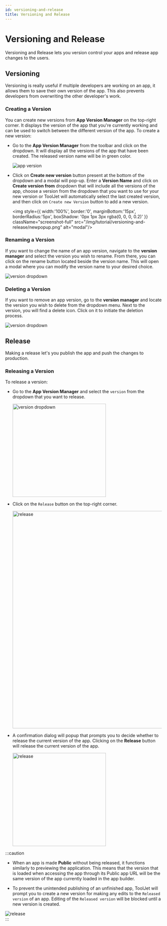 ```yaml
---
id: versioning-and-release
title: Versioning and Release
---
```


# Versioning and Release

Versioning and Release lets you version control your apps and release app changes to the users. 

<div>

## Versioning

Versioning is really useful if multiple developers are working on an app, it allows them to save their own version of the app. This also prevents developers from overwriting the other developer's work. 

</div>

<div>

### Creating a Version

You can create new versions from **App Version Manager** on the top-right corner. It displays the version of the app that you're currently working and can be used to switch between the different version of the app. To create a new version:

- Go to the **App Version Manager** from the toolbar and click on the dropdown. It will display all the versions of the app that have been created. The released version name will be in green color.
  <div style={{textAlign: 'center'}}>

  <img className="screenshot-full" src="/img/tutorial/versioning-and-release/releasev25.png" alt="app version"/>

  </div>

- Click on **Create new version** button present at the bottom of the dropdown and a modal will pop-up. Enter a **Version Name** and click on **Create version from** dropdown that will include all the versions of the app, choose a version from the dropdown that you want to use for your new version or ToolJet will automatically select the last created version, and then click on `Create new Version` button to add a new version.
  <div style={{textAlign: 'center'}}>

  <img style={{ width:'100%', border:'0', marginBottom:'15px', borderRadius:'5px', boxShadow: '0px 1px 3px rgba(0, 0, 0, 0.2)' }} className="screenshot-full" src="/img/tutorial/versioning-and-release/newpopup.png" alt="modal"/>

  </div>

</div>

<div>

### Renaming a Version

If you want to change the name of an app version, navigate to the **version manager** and select the version you wish to rename. From there, you can click on the rename button located beside the version name. This will open a modal where you can modify the version name to your desired choice.

<div style={{textAlign: 'center'}}>

<img className="screenshot-full" src="/img/tutorial/versioning-and-release/editv.png" alt="version dropdown" />

</div>

</div>

<div>

### Deleting a Version

If you want to remove an app version, go to the **version manager** and locate the version you wish to delete from the dropdown menu. Next to the version, you will find a delete icon. Click on it to initiate the deletion process.

<div style={{textAlign: 'center'}}>

<img className="screenshot-full" src="/img/tutorial/versioning-and-release/deletev.png" alt="version dropdown" />

</div>

</div>

<div>

## Release

Making a release let's you publish the app and push the changes to production.

### Releasing a Version

To release a version:

- Go to the **App Version Manager** and select the `version` from the dropdown that you want to release.
  <div style={{textAlign: 'center'}}>

  <img  className="screenshot-full" src="/img/tutorial/versioning-and-release/versiondropdownv2.png" alt="version dropdown" width="300" />

  </div>

- Click on the `Release` button on the top-right corner.
  <div style={{textAlign: 'center'}}>

  <img className="screenshot-full" src="/img/tutorial/versioning-and-release/releasev2.png" alt="release" width="700"/>

  </div>

- A confirmation dialog will popup that prompts you to decide whether to release the current version of the app. Clicking on the **Release** button will release the current version of the app.
  <div style={{textAlign: 'center'}}>

  <img className="screenshot-full" src="/img/tutorial/versioning-and-release/confirm.png" alt="release" width="300"/>

  </div>


:::caution
- When an app is made **Public** without being released, it functions similarly to previewing the application. This means that the version that is loaded when accessing the app through its Public app URL will be the same version of the app currently loaded in the app builder.

- To prevent the unintended publishing of an unfinished app, ToolJet will prompt you to create a new version for making any edits to the `Released version` of an app. Editing of the `Released version` will be blocked until a new version is created.

<div style={{textAlign: 'center'}}>

<img className="screenshot-full" src="/img/tutorial/versioning-and-release/releasepopup.gif" alt="release" />

</div>
:::

</div>